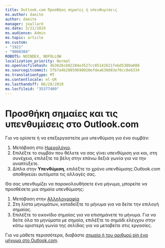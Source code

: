 ```yaml
---
title: Outlook.com Προσθήκη σημαίες ή υπενθυμίσεις
ms.author: daeite
author: daeite
manager: joallard
ms.date: 3/21/2019
ms.audience: Admin
ms.topic: article
ms.custom:
- "1921"
- "9000304"
ROBOTS: NOINDEX, NOFOLLOW
localization_priority: Normal
ms.openlocfilehash: 4b3626cb02284e3527cc85142621febd5380a888
ms.sourcegitcommit: 5fb7a4b28859690020efdea630d03e70cc0e6334
ms.translationtype: MT
ms.contentlocale: el-GR
ms.lasthandoff: 06/28/2019
ms.locfileid: "35377409"
---
```

# <a name="adding-flags-and-reminders-in-outlookcom"></a>Προσθήκη σημαίες και τις υπενθυμίσεις στο Outlook.com

Για να ορίσετε ή να επεξεργαστείτε μια υπενθύμιση για ένα συμβάν:

1. Μετάβαση στο [Ημερολόγιο](https://outlook.live.com/calendar/).
1. Επιλέξτε το συμβάν που θέλετε να σας γίνει υπενθύμιση για και, στη συνέχεια, επιλέξτε τα βέλη στην επάνω δεξιά γωνία για να την αναπτύξετε.
1. Δίπλα στην **Υπενθύμιση**, επιλέξτε το χρόνο υπενθύμισης.Outlook.com αποθηκεύει αυτόματα τις αλλαγές σας.

Θα σας υπενθυμίζει να παρακολουθήσετε ένα μήνυμα, μπορείτε να προσθέσετε μια σημαία υπενθύμισης:

1. Μετάβαση στην [Αλληλογραφία](https://outlook.live.com/mail/)
1. Στη λίστα μηνυμάτων, καταδείξτε το μήνυμα για να δείτε την επιλογή σημαίας.
1. Επιλέξτε το εικονίδιο σημαίας για να επισημάνετε το μήνυμα. Για να δείτε όλα τα μηνύματα με σημαία, επιλέξτε το σημάδι ελέγχου στην κάτω αριστερή γωνία της σελίδας για να μεταβείτε στις εργασίες.
 
Για να μάθετε περισσότερα, διαβάστε [σημαία ή του αριθμού pin ένα μήνυμα στο Outlook.com](https://support.office.com/article/8e911e69-30d6-4cc8-8c71-a1163560618a).
